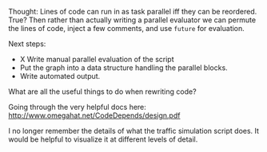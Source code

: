 Thought: Lines of code can run in as task parallel iff they can be
reordered. True? Then rather than actually writing a
parallel evaluator we can permute the lines of code, inject a few comments,
and use `future` for evaluation.

Next steps:
- X Write manual parallel evaluation of the script
- Put the graph into a data structure handling the parallel blocks.
- Write automated output.

What are all the useful things to do when rewriting code?

Going through the very helpful docs here: http://www.omegahat.net/CodeDepends/design.pdf

I no longer remember the details of what the traffic simulation script
does. It would be helpful to visualize it at different levels of detail.
